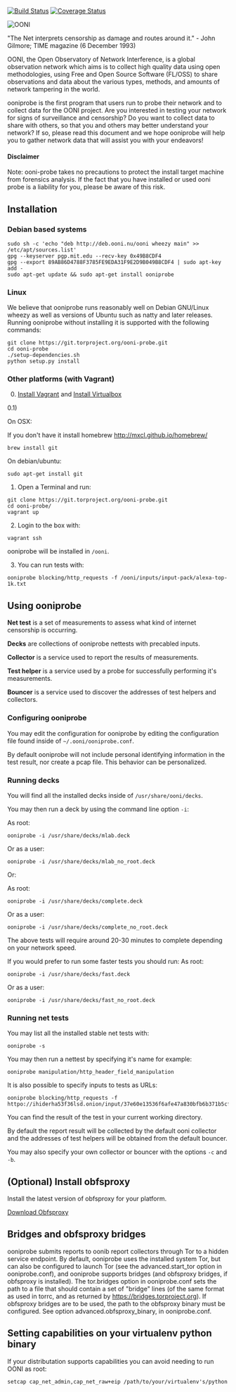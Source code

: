 [![Build Status](https://travis-ci.org/TheTorProject/ooni-probe.png?branch=master)](https://travis-ci.org/TheTorProject/ooni-probe)
[![Coverage Status](https://coveralls.io/repos/TheTorProject/ooni-probe/badge.png)](https://coveralls.io/r/TheTorProject/ooni-probe)

![OONI](https://ooni.torproject.org/theme/img/ooni-logo.png)

"The Net interprets censorship as damage and routes around it."
                - John Gilmore; TIME magazine (6 December 1993)

OONI, the Open Observatory of Network Interference, is a global observation
network which aims is to collect high quality data using open methodologies,
using Free and Open Source Software (FL/OSS) to share observations and data
about the various types, methods, and amounts of network tampering in the
world.

ooniprobe is the first program that users run to probe their network and to
collect data for the OONI project. Are you interested in testing your network
for signs of surveillance and censorship? Do you want to collect data to share
with others, so that you and others may better understand your network? If so,
please read this document and we hope ooniprobe will help you to gather
network data that will assist you with your endeavors!

#### Disclaimer

Note: ooni-probe takes no precautions to protect the install target machine
from forensics analysis.  If the fact that you have installed or used ooni
probe is a liability for you, please be aware of this risk.

## Installation

### Debian based systems

```
sudo sh -c 'echo "deb http://deb.ooni.nu/ooni wheezy main" >> /etc/apt/sources.list'
gpg --keyserver pgp.mit.edu --recv-key 0x49B8CDF4
gpg --export 89AB86D4788F3785FE9EDA31F9E2D9B049B8CDF4 | sudo apt-key add -
sudo apt-get update && sudo apt-get install ooniprobe
```

### Linux

We believe that ooniprobe runs reasonably well on Debian GNU/Linux wheezy as
well as versions of Ubuntu such as natty and later releases. Running ooniprobe
without installing it is supported with the following commands:

```
git clone https://git.torproject.org/ooni-probe.git
cd ooni-probe
./setup-dependencies.sh
python setup.py install
```

### Other platforms (with Vagrant)

0) [Install Vagrant](http://downloads.vagrantup.com/) and [Install Virtualbox](https://www.virtualbox.org/wiki/Downloads)

0.1)

On OSX:

If you don't have it install homebrew http://mxcl.github.io/homebrew/

```
brew install git
```

On debian/ubuntu:

```
sudo apt-get install git
```

1) Open a Terminal and run:

```
git clone https://git.torproject.org/ooni-probe.git
cd ooni-probe/
vagrant up
```

2) Login to the box with:

```
vagrant ssh
```

ooniprobe will be installed in `/ooni`.

3) You can run tests with:

```
ooniprobe blocking/http_requests -f /ooni/inputs/input-pack/alexa-top-1k.txt
```

## Using ooniprobe

**Net test** is a set of measurements to assess what kind of internet censorship is occurring.

**Decks** are collections of ooniprobe nettests with precabled inputs.

**Collector** is a service used to report the results of measurements.

**Test helper** is a service used by a probe for successfully performing it's measurements.

**Bouncer** is a service used to discover the addresses of test helpers and collectors.

### Configuring ooniprobe

You may edit the configuration for ooniprobe by editing the configuration file
found inside of `~/.ooni/ooniprobe.conf`.

By default ooniprobe will not include personal identifying information in the
test result, nor create a pcap file. This behavior can be personalized.

### Running decks

You will find all the installed decks inside of `/usr/share/ooni/decks`.

You may then run a deck by using the command line option `-i`:

As root:
```
ooniprobe -i /usr/share/decks/mlab.deck
```

Or as a user:
```
ooniprobe -i /usr/share/decks/mlab_no_root.deck
```

Or:

As root:
```
ooniprobe -i /usr/share/decks/complete.deck
```

Or as a user:
```
ooniprobe -i /usr/share/decks/complete_no_root.deck
```

The above tests will require around 20-30 minutes to complete depending on your network speed.

If you would prefer to run some faster tests you should run:
As root:
```
ooniprobe -i /usr/share/decks/fast.deck
```

Or as a user:
```
ooniprobe -i /usr/share/decks/fast_no_root.deck
```

### Running net tests

You may list all the installed stable net tests with:

```
ooniprobe -s
```

You may then run a nettest by specifying it's name for example:

```
ooniprobe manipulation/http_header_field_manipulation
```

It is also possible to specify inputs to tests as URLs:

```
ooniprobe blocking/http_requests -f httpo://ihiderha53f36lsd.onion/input/37e60e13536f6afe47a830bfb6b371b5cf65da66d7ad65137344679b24fdccd1
```

You can find the result of the test in your current working directory.

By default the report result will be collected by the default ooni collector
and the addresses of test helpers will be obtained from the default bouncer.

You may also specify your own collector or bouncer with the options `-c` and
`-b`.

## (Optional) Install obfsproxy

Install the latest version of obfsproxy for your platform.

[Download Obfsproxy](https://www.torproject.org/projects/obfsproxy.html.en)

## Bridges and obfsproxy bridges

ooniprobe submits reports to oonib report collectors through Tor to a hidden
service endpoint. By default, ooniprobe uses the installed system Tor, but can
also be configured to launch Tor (see the advanced.start_tor option in
ooniprobe.conf), and ooniprobe supports bridges (and obfsproxy bridges, if
obfsproxy is installed). The tor.bridges option in ooniprobe.conf sets the path
to a file that should contain a set of "bridge" lines (of the same format as
used in torrc, and as returned by https://bridges.torproject.org). If obfsproxy
bridges are to be used, the path to the obfsproxy binary must be configured.
See option advanced.obfsproxy_binary, in ooniprobe.conf.

## Setting capabilities on your virtualenv python binary

If your distributation supports capabilities you can avoid needing to run OONI as root:

```
setcap cap_net_admin,cap_net_raw+eip /path/to/your/virtualenv's/python
```
